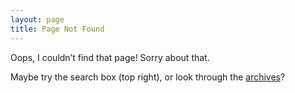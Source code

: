 ```yaml
---
layout: page
title: Page Not Found
---
```


Oops, I couldn’t find that page! Sorry about that.

Maybe try the search box (top right), or look through the [archives](/archives)?
